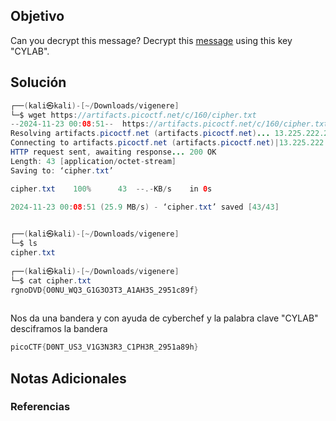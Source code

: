 ## Objetivo 

Can you decrypt this message? Decrypt this [message](https://artifacts.picoctf.net/c/158/cipher.txt) using this key "CYLAB".
## Solución  

```java
┌──(kali㉿kali)-[~/Downloads/vigenere]
└─$ wget https://artifacts.picoctf.net/c/160/cipher.txt
--2024-11-23 00:08:51--  https://artifacts.picoctf.net/c/160/cipher.txt
Resolving artifacts.picoctf.net (artifacts.picoctf.net)... 13.225.222.28, 13.225.222.120, 13.225.222.125, ...
Connecting to artifacts.picoctf.net (artifacts.picoctf.net)|13.225.222.28|:443... connected.
HTTP request sent, awaiting response... 200 OK
Length: 43 [application/octet-stream]
Saving to: ‘cipher.txt’

cipher.txt    100%      43  --.-KB/s    in 0s          

2024-11-23 00:08:51 (25.9 MB/s) - ‘cipher.txt’ saved [43/43]

                                                        
┌──(kali㉿kali)-[~/Downloads/vigenere]
└─$ ls
cipher.txt
                                                        
┌──(kali㉿kali)-[~/Downloads/vigenere]
└─$ cat cipher.txt  
rgnoDVD{O0NU_WQ3_G1G3O3T3_A1AH3S_2951c89f}
                                                       
```
Nos da una bandera y con ayuda de cyberchef y la palabra clave "CYLAB" desciframos la bandera

```java
picoCTF{D0NT_US3_V1G3N3R3_C1PH3R_2951a89h}

```
## Notas Adicionales 

### Referencias
